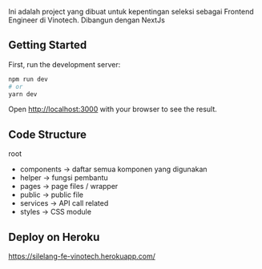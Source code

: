 Ini adalah project yang dibuat untuk kepentingan seleksi sebagai Frontend Engineer di Vinotech. Dibangun dengan NextJs

## Getting Started

First, run the development server:

```bash
npm run dev
# or
yarn dev
```

Open [http://localhost:3000](http://localhost:3000) with your browser to see the result.

## Code Structure
root
  - components -> daftar semua komponen yang digunakan
  - helper -> fungsi pembantu
  - pages -> page files / wrapper
  - public -> public file
  - services -> API call related
  - styles -> CSS module


## Deploy on Heroku
https://silelang-fe-vinotech.herokuapp.com/
